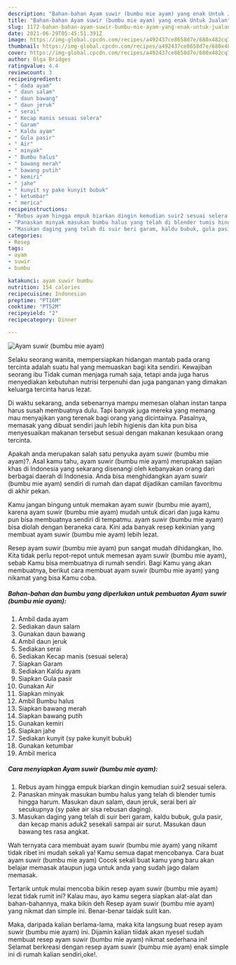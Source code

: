 ```yaml
---
description: "Bahan-bahan Ayam suwir (bumbu mie ayam) yang enak Untuk Jualan"
title: "Bahan-bahan Ayam suwir (bumbu mie ayam) yang enak Untuk Jualan"
slug: 1172-bahan-bahan-ayam-suwir-bumbu-mie-ayam-yang-enak-untuk-jualan
date: 2021-06-29T05:45:51.391Z
image: https://img-global.cpcdn.com/recipes/a492437ce8658d7e/680x482cq70/ayam-suwir-bumbu-mie-ayam-foto-resep-utama.jpg
thumbnail: https://img-global.cpcdn.com/recipes/a492437ce8658d7e/680x482cq70/ayam-suwir-bumbu-mie-ayam-foto-resep-utama.jpg
cover: https://img-global.cpcdn.com/recipes/a492437ce8658d7e/680x482cq70/ayam-suwir-bumbu-mie-ayam-foto-resep-utama.jpg
author: Olga Bridges
ratingvalue: 4.4
reviewcount: 3
recipeingredient:
- " dada ayam"
- " daun salam"
- " daun bawang"
- " daun jeruk"
- " serai"
- " Kecap manis sesuai selera"
- " Garam"
- " Kaldu ayam"
- " Gula pasir"
- " Air"
- " minyak"
- " Bumbu halus"
- " bawang merah"
- " bawang putih"
- " kemiri"
- " jahe"
- " kunyit sy pake kunyit bubuk"
- " ketumbar"
- " merica"
recipeinstructions:
- "Rebus ayam hingga empuk biarkan dingin kemudian suir2 sesuai selera."
- "Panaskan minyak masukan bumbu halus yang telah di blender tumis hingga harum. Masukan daun salam, daun jeruk, serai beri air secukupnya (sy pake air sisa rebusan daging)."
- "Masukan daging yang telah di suir beri garam, kaldu bubuk, gula pasir, dan kecap manis aduk2 sesekali sampai air surut. Masukan daun bawang tes rasa angkat."
categories:
- Resep
tags:
- ayam
- suwir
- bumbu

katakunci: ayam suwir bumbu 
nutrition: 154 calories
recipecuisine: Indonesian
preptime: "PT16M"
cooktime: "PT52M"
recipeyield: "2"
recipecategory: Dinner

---
```



![Ayam suwir (bumbu mie ayam)](https://img-global.cpcdn.com/recipes/a492437ce8658d7e/680x482cq70/ayam-suwir-bumbu-mie-ayam-foto-resep-utama.jpg)

Selaku seorang wanita, mempersiapkan hidangan mantab pada orang tercinta adalah suatu hal yang memuaskan bagi kita sendiri. Kewajiban seorang ibu Tidak cuman menjaga rumah saja, tetapi anda juga harus menyediakan kebutuhan nutrisi terpenuhi dan juga panganan yang dimakan keluarga tercinta harus lezat.

Di waktu  sekarang, anda sebenarnya mampu memesan olahan instan tanpa harus susah membuatnya dulu. Tapi banyak juga mereka yang memang mau menyajikan yang terenak bagi orang yang dicintainya. Pasalnya, memasak yang dibuat sendiri jauh lebih higienis dan kita pun bisa menyesuaikan makanan tersebut sesuai dengan makanan kesukaan orang tercinta. 



Apakah anda merupakan salah satu penyuka ayam suwir (bumbu mie ayam)?. Asal kamu tahu, ayam suwir (bumbu mie ayam) merupakan sajian khas di Indonesia yang sekarang disenangi oleh kebanyakan orang dari berbagai daerah di Indonesia. Anda bisa menghidangkan ayam suwir (bumbu mie ayam) sendiri di rumah dan dapat dijadikan camilan favoritmu di akhir pekan.

Kamu jangan bingung untuk memakan ayam suwir (bumbu mie ayam), karena ayam suwir (bumbu mie ayam) mudah untuk dicari dan juga kamu pun bisa membuatnya sendiri di tempatmu. ayam suwir (bumbu mie ayam) bisa diolah dengan beraneka cara. Kini ada banyak resep kekinian yang membuat ayam suwir (bumbu mie ayam) lebih lezat.

Resep ayam suwir (bumbu mie ayam) pun sangat mudah dihidangkan, lho. Kita tidak perlu repot-repot untuk memesan ayam suwir (bumbu mie ayam), sebab Kamu bisa membuatnya di rumah sendiri. Bagi Kamu yang akan membuatnya, berikut cara membuat ayam suwir (bumbu mie ayam) yang nikamat yang bisa Kamu coba.

<!--inarticleads1-->

##### Bahan-bahan dan bumbu yang diperlukan untuk pembuatan Ayam suwir (bumbu mie ayam):

1. Ambil  dada ayam
1. Sediakan  daun salam
1. Gunakan  daun bawang
1. Ambil  daun jeruk
1. Sediakan  serai
1. Sediakan  Kecap manis (sesuai selera)
1. Siapkan  Garam
1. Sediakan  Kaldu ayam
1. Siapkan  Gula pasir
1. Gunakan  Air
1. Siapkan  minyak
1. Ambil  Bumbu halus
1. Siapkan  bawang merah
1. Siapkan  bawang putih
1. Gunakan  kemiri
1. Siapkan  jahe
1. Sediakan  kunyit (sy pake kunyit bubuk)
1. Gunakan  ketumbar
1. Ambil  merica




<!--inarticleads2-->

##### Cara menyiapkan Ayam suwir (bumbu mie ayam):

1. Rebus ayam hingga empuk biarkan dingin kemudian suir2 sesuai selera.
1. Panaskan minyak masukan bumbu halus yang telah di blender tumis hingga harum. Masukan daun salam, daun jeruk, serai beri air secukupnya (sy pake air sisa rebusan daging).
1. Masukan daging yang telah di suir beri garam, kaldu bubuk, gula pasir, dan kecap manis aduk2 sesekali sampai air surut. Masukan daun bawang tes rasa angkat.




Wah ternyata cara membuat ayam suwir (bumbu mie ayam) yang nikamt tidak ribet ini mudah sekali ya! Kamu semua dapat mencobanya. Cara buat ayam suwir (bumbu mie ayam) Cocok sekali buat kamu yang baru akan belajar memasak ataupun juga untuk anda yang sudah jago dalam memasak.

Tertarik untuk mulai mencoba bikin resep ayam suwir (bumbu mie ayam) lezat tidak rumit ini? Kalau mau, ayo kamu segera siapkan alat-alat dan bahan-bahannya, maka bikin deh Resep ayam suwir (bumbu mie ayam) yang nikmat dan simple ini. Benar-benar taidak sulit kan. 

Maka, daripada kalian berlama-lama, maka kita langsung buat resep ayam suwir (bumbu mie ayam) ini. Dijamin kalian tiidak akan nyesel sudah membuat resep ayam suwir (bumbu mie ayam) nikmat sederhana ini! Selamat berkreasi dengan resep ayam suwir (bumbu mie ayam) enak simple ini di rumah kalian sendiri,oke!.

